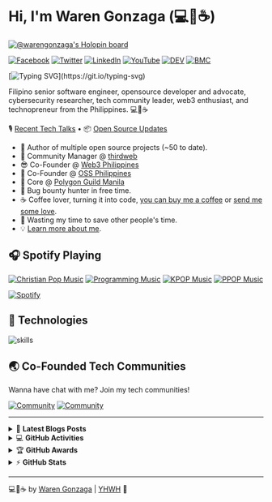 # Hi, I'm Waren Gonzaga (💻💖☕)

[![@warengonzaga's Holopin board](https://holopin.io/api/user/board?user=warengonzaga)](https://holopin.io/@warengonzaga)

[![Facebook](https://img.shields.io/badge/Facebook-%231877F2.svg?&style=flat-square&logo=facebook&logoColor=white)](https://facebook.com/warengonzagaofficial) [![Twitter](https://img.shields.io/badge/Twitter-%231DA1F2.svg?&style=flat-square&logo=twitter&logoColor=white)](https://twitter.com/warengonzaga) [![LinkedIn](https://img.shields.io/badge/LinkedIn-%230077B5.svg?&style=flat-square&logo=linkedin&logoColor=white)](https://linkedin.com/in/warengonzaga) [![YouTube](https://img.shields.io/badge/YouTube-%23FF0000.svg?&style=flat-square&logo=youtube&logoColor=white)](https://youtube.com/warengonzaga) [![DEV](https://img.shields.io/badge/DEV-%23000000.svg?&style=flat-square&logo=dev.to&logoColor=white)](https://dev.to/warengonzaga) [![BMC](https://img.shields.io/badge/BuyMeaCoffee-%23FFDD00.svg?&style=flat-square&logo=buy-me-a-coffee&logoColor=black)](https://bmc.xyz/warengonzaga)

[![Typing SVG](https://readme-typing-svg.herokuapp.com?font=comfortaa&color=016EEA&size=24&width=500&lines=Filipino+Software+Engineer;Open-Source+Developer+Advocate;Cybersecurity+Researcher;and+Technopreneur!;Nice+to+meet+you...)](https://git.io/typing-svg)

Filipino senior software engineer, opensource developer and advocate, cybersecurity researcher, tech community leader, web3 enthusiast, and technopreneur from the Philippines. 💻💖☕

🎙 [Recent Tech Talks](https://www.polywork.com/warengonzaga/collections/1284) • 📦 [Open Source Updates](https://www.polywork.com/warengonzaga/collections/1194)

- 💝 Author of multiple open source projects (~50 to date).
- 💼 Community Manager @ [thirdweb](https://github.com/thirdweb-dev)
- 😎 Co-Founder @ [Web3 Philippines](https://web3philippines.org)
- 🤝 Co-Founder @ [OSS Philippines](https://ossph.org)
- 💜 Core @ [Polygon Guild Manila](https://twitter.com/polygonguildmnl)
- 🔏 Bug bounty hunter in free time.
- ☕ Coffee lover, turning it into code, [you can buy me a coffee](https://buymeacoff.ee/warengonzaga) or [send me some love](https://github.com/sponsors/warengonzaga).
- 🎯 Wasting my time to save other people's time.
- 💡 [Learn more about me](https://bio.link/warengonzaga).

## 🎧 Spotify Playing

[![Christian Pop Music](https://img.shields.io/badge/Christian%20Pop%20Music-%231DB954.svg?&style=flat-square&logo=spotify&logoColor=white)](https://open.spotify.com/playlist/0eufhXK7WPSiiwPcaz3Jq7?si=839465c918394657) [![Programming Music](https://img.shields.io/badge/Programming%20Music-%231DB954.svg?&style=flat-square&logo=spotify&logoColor=white)](https://open.spotify.com/playlist/1FWq5Cu05LmtSHgFEXRnZO?si=FozGJF9nRXq2wTv_JpN2wQ) [![KPOP Music](https://img.shields.io/badge/KPOP%20Music-%231DB954.svg?&style=flat-square&logo=spotify&logoColor=white)](https://open.spotify.com/playlist/2DFExFNWYOwQMZy6wUeCxX?si=s1Ndgj8hTg-r8zLlvRgv1Q) [![PPOP Music](https://img.shields.io/badge/PPOP%20Music-%231DB954.svg?&style=flat-square&logo=spotify&logoColor=white)](https://open.spotify.com/playlist/58bZKfJFpUl2CwWET1QJ3X?si=259YV8_VRS-IKHsFZMmPTQ)

[![Spotify](https://readme-spotify.warengonzaga.com/api/spotify)](https://open.spotify.com/user/vmt7lpqdatuelp2chw7ur2p2l)

## 🔧 Technologies

![skills](https://skillicons.dev/icons?i=html,css,sass,js,ts,php,wordpress,nodejs,vue,react,mongodb,mysql,py,vim,docker,kubernetes,md,git,figma,bash,cloudflare,jquery,nginx,vscode&theme=light)

## 🌏 Co-Founded Tech Communities

Wanna have chat with me? Join my tech communities!

[![Community](https://discordapp.com/api/guilds/970915199617990707/widget.png?style=banner2)](https://web3philippines.org) [![Community](https://discordapp.com/api/guilds/905496362982981723/widget.png?style=banner2)](https://ossph.org)

---

<!-- markdownlint-disable MD033 -->

<details>
    <summary>&#128240 <b>Latest Blogs Posts</b></summary><br/>

<!-- BLOG-POST-LIST:START -->
- [Deploy Next.js App to GitHub Pages with new GitHub Actions](https://blog.warengonzaga.com/deploy-nextjs-app-to-github-pages-with-new-github-actions)
- [Maintenance Your Windows Machine Like a Pro](https://blog.warengonzaga.com/maintenance-your-windows-machine-like-a-pro)
- [7 Awesome: Free Websites to Learn Web3](https://blog.warengonzaga.com/7-awesome-free-websites-to-learn-web3)
- [7 Awesome: Web Animation Libraries and Frameworks](https://blog.warengonzaga.com/7-awesome-web-animation-libraries-and-frameworks)
- [Organize Your Starred GitHub Repositories Like a Pro](https://blog.warengonzaga.com/organize-your-starred-github-repositories-like-a-pro)
<!-- BLOG-POST-LIST:END -->

</details>

<details>
    <summary>&#128187 <b>GitHub Activities</b></summary><br/>

<!--START_SECTION:activity-->
1. 🗣 Commented on [#17](https://github.com/OSSPhilippines/philippine-map-app/issues/17) in [OSSPhilippines/philippine-map-app](https://github.com/OSSPhilippines/philippine-map-app)
2. 🗣 Commented on [#18](https://github.com/OSSPhilippines/philippine-map-app/issues/18) in [OSSPhilippines/philippine-map-app](https://github.com/OSSPhilippines/philippine-map-app)
3. 🗣 Commented on [#11](https://github.com/OSSPhilippines/philippine-map-app/issues/11) in [OSSPhilippines/philippine-map-app](https://github.com/OSSPhilippines/philippine-map-app)
4. 🗣 Commented on [#15](https://github.com/OSSPhilippines/philippine-map-app/issues/15) in [OSSPhilippines/philippine-map-app](https://github.com/OSSPhilippines/philippine-map-app)
5. ❗️ Closed issue [#19](https://github.com/OSSPhilippines/philippine-map-app/issues/19) in [OSSPhilippines/philippine-map-app](https://github.com/OSSPhilippines/philippine-map-app)
<!--END_SECTION:activity-->

</details>

<details>
    <summary>&#127942 <b>GitHub Awards</b></summary><br/>

![Github Trophy](https://github-profile-trophy.vercel.app/?username=warengonzaga)

</details>

<details>
    <summary>&#9889 <b>GitHub Stats</b></summary><br/>

[![Waren Gonzaga Github Stats](https://readme-stats.warengonzaga.com/api?username=warengonzaga&show_icons=true&count_private=true)](https://github.com/warengonzaga/github-readme-stats) [![Top Language](https://readme-stats.warengonzaga.com/api/top-langs?username=warengonzaga&layout=compact)](https://github.com/warengonzaga/github-readme-stats)

</details>

---

💻💖☕ by [Waren Gonzaga](https://warengonzaga.com) | [YHWH](https://youtu.be/HHrxS4diLew?t=44) 🙏

[personal website]: https://warengonzaga.com
[business website]: https://wgcompanyhq.com
[biolink]: https://bio.link/warengonzaga
[facebook]: https://facebook.com/warengonzagaofficial
[twitter]: https://twitter.com/warengonzaga
[instagram]: https://instagram.com/wrngnzg
[youtube]: https://youtube.com/warengonzaga

